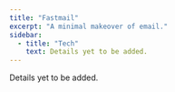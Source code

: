 ```yaml
---
title: "Fastmail"
excerpt: "A minimal makeover of email."
sidebar:
  - title: "Tech"
    text: Details yet to be added.
---
```


Details yet to be added.
